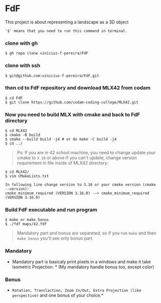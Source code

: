 # FdF
This project is about representing a landscape as a 3D object

`'$' means that you need to run this command in terminal.`
### clone with gh
```
$ gh repo clone vinicius-f-pereira/FdF
```

### clone with ssh
```
$ git@github.com:vinicius-f-pereira/FdF.git
```

### then cd to FdF repository and download MLX42 from codam
```
$ cd FdF
$ git clone https://github.com/codam-coding-college/MLX42.git
```

### Now you need to build MLX with cmake and back to FdF directory 
```
$ cd MLX42
$ cmake -B build
$ cmake --build build -j4 # or do make -C build -j4
$ cd ../
```
> Ps: If you are in 42 school machine, you need to change update your cmake to `3.18` or above
> If you can't update, change version requirement in file inside of MLX42 directory:
```
$ cd MLX42/
$ vim CMakeLists.txt

In following line change version to 3.16 or your cmake version (cmake --version):
cmake_minimum_required (VERSION 3.18.0) --> cmake_minimum_required (VERSION 3.16.0)
```
 
### Build FdF executable and run program
```
$ make or make bonus
$ ./fdf maps/42.fdf
```

> Mandatory part and bonus are separeted, so if you run `make` and then `make bonus` you'll see only bonus part.

### Mandatory 
* Mandatory part is basicaly print pixels in a windows and make it take Isometric Projection. * (My mandatory handle bonus too, except color)
### Bonus
* `Rotation, Translaction, Zoom In/Out, Extra Projection (like perspective)` and one bonus of your choice.*

